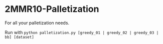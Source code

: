 # 2MMR10-Palletization

For all your palletization needs.

Run with `python palletization.py [greedy_01 | greedy_02 | greedy_03 | bb] [dataset]`
